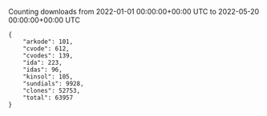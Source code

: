 
Counting downloads from 2022-01-01 00:00:00+00:00 UTC to 2022-05-20 00:00:00+00:00 UTC

```
{
    "arkode": 101,
    "cvode": 612,
    "cvodes": 139,
    "ida": 223,
    "idas": 96,
    "kinsol": 105,
    "sundials": 9928,
    "clones": 52753,
    "total": 63957
}
```
